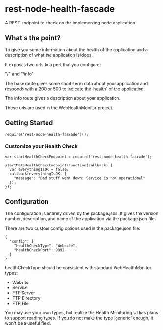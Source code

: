 # rest-node-health-fascade
A REST endpoint to check on the implementing node application

## What's the point?

To give you some information about the health of the application and a description of what the application is/does.

It exposes two urls to a port that you configure:

"/" and "/info"

The base route gives some short-term data about your application and responds with a 200 or 500 to indicate the 'health' of the application.

The info route gives a description about your application.

These urls are used in the WebHealthMonitor project.

## Getting Started

```
require('rest-node-health-fascade')();
```

### Customize your Health Check

```
var startHealthCheckEndpoint = require('rest-node-health-fascade');

startMetaHealthCheckEndpoint(function(callback) {
  var everythingIsOK = false;
  callback(everythingIsOK, {
    "message": "Bad stuff went down! Service is not operational"
  });
});

```

## Configuration

The configuration is entirely driven by the package.json. It gives the version number, description, and name of the application via the package.json file.

There are two custom config options used in the package.json file:

```
{
  "config": {
    "healthCheckType": "Website",
    "healthCheckPort": 9092
  }
}
```

healthCheckType should be consistent with standard WebHealthMonitor types:
* Website
* Service
* FTP Server
* FTP Directory
* FTP File

You may use your own types, but realize the Health Monitoring UI has plans to support reading types. If you do not make the type 'generic' enough, it won't be a useful field.
